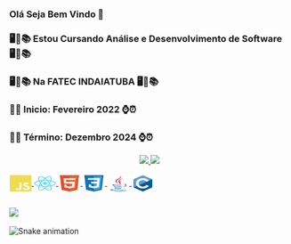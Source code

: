 ### Olá Seja Bem Vindo  👋
### 🖥📓📚 Estou Cursando Análise e Desenvolvimento de Software 🖥📓📚
### 🖥📓📚 Na FATEC INDAIATUBA 🖥📓📚
### 📅📆 Inicio: Fevereiro 2022 ⌚⏰
### 📅📆 Término: Dezembro 2024 ⌚⏰

<!-- [![Anurag's GitHub stats](https://github-readme-stats.vercel.app/api?username=devGiovanni95&show_icons=true)](https://github.com/devGiovanni95/github-readme-stats)

[![Top Langs](https://github-readme-stats.vercel.app/api/top-langs/?username=devGiovanni95&layout=compact)](https://github.com/devGiovanni95/github-readme-stats)
 -->

<div align="center">
  <a href="https://github.com/devGiovanni95">
  <img height="180em" src="https://github-readme-stats.vercel.app/api?username=devGiovanni95&show_icons=true&theme=chartreuse-dark&include_all_commits=true&count_private=true"/>
  <img height="180em" src="https://github-readme-stats.vercel.app/api/top-langs/?username=devGiovanni95&layout=compact&langs_count=7&theme=chartreuse-dark"/>
</div>

<div style="display: inline_block"><br>
  <img align="center" alt="Giovanni-Js" height="30" width="40" src="https://raw.githubusercontent.com/devicons/devicon/master/icons/javascript/javascript-plain.svg">
  <img align="center" alt="Giovanni-React" height="30" width="40" src="https://raw.githubusercontent.com/devicons/devicon/master/icons/react/react-original.svg">
  <img align="center" alt="Giovanni-HTML" height="30" width="40" src="https://raw.githubusercontent.com/devicons/devicon/master/icons/html5/html5-original.svg">
  <img align="center" alt="Giovanni-CSS" height="30" width="40" src="https://raw.githubusercontent.com/devicons/devicon/master/icons/css3/css3-original.svg">
  <img align="center" alt="Giovanni-CSS" height="30" width="40" src="https://github.com/devicons/devicon/blob/master/icons/java/java-original.svg">
  <img align="center" alt="Giovanni-CSS" height="30" width="40" src="https://github.com/devicons/devicon/blob/master/icons/c/c-original.svg">  
</div>
  
  ##
 
 <div> 
  <a href="https://github.com/devGiovanni95"" target="_blank"><img src="https://img.shields.io/badge/-LinkedIn-%230077B5?style=for-the-badge&logo=linkedin&logoColor=white" target="_blank"></a> 
 
  ![Snake animation](https://github.com/devGiovanni95/devGiovanni95/blob/output/github-contribution-grid-snake.svg)
 
</div>
